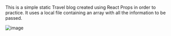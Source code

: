 This is a simple static Travel blog created using React Props in order to practice. It uses a local file containing an array with all the information to be passed.

![image](https://user-images.githubusercontent.com/99974795/191949828-2a71ba41-ca85-4bac-9784-df91f1e6682b.png)

